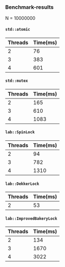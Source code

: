 ### Benchmark-results
N = 10000000

#### `std::atomic`

| Threads | Time(ms) |
|---------|----------|
|       2 |       76 |
|       3 |      383 |
|       4 |      601 |

#### `std::mutex`

| Threads | Time(ms) |
|---------|----------|
|       2 |      165 |
|       3 |      610 |
|       4 |     1083 |

#### `lab::SpinLock`

| Threads | Time(ms) |
|---------|----------|
|       2 |       94 |
|       3 |      782 |
|       4 |     1310 |

#### `lab::DekkerLock`

| Threads | Time(ms) |
|---------|----------|
|       2 |       53 |

#### `lab::ImprovedBakeryLock`

| Threads | Time(ms) |
|---------|----------|
|       2 |      134 |
|       3 |     1670 |
|       4 |     3022 |
